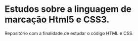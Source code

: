 # Estudos sobre a linguagem de marcação Html5 e CSS3.
Repositório com a finalidade de estudar o código HTML e CSS.
